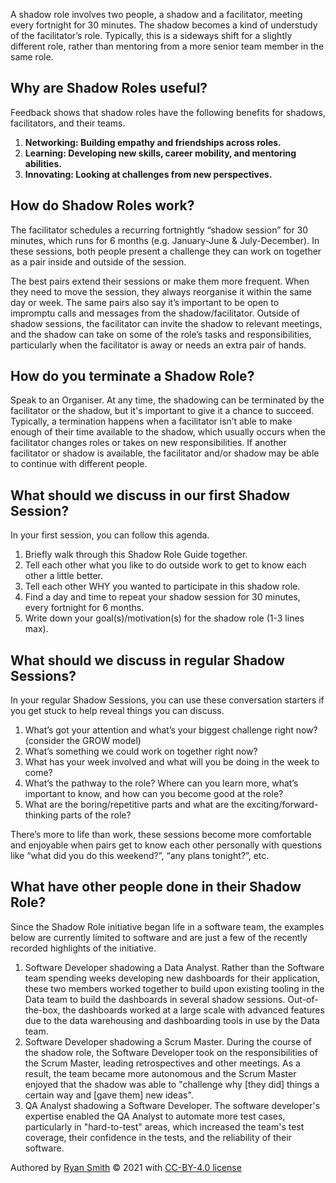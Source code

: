 A shadow role involves two people, a shadow and a facilitator, meeting every fortnight for 30 minutes. The shadow becomes a kind of understudy of the facilitator’s role. Typically, this is a sideways shift for a slightly different role, rather than mentoring from a more senior team member in the same role.

## Why are Shadow Roles useful?
Feedback shows that shadow roles have the following benefits for shadows, facilitators, and their teams.

1. **Networking: Building empathy and friendships across roles.**
2. **Learning: Developing new skills, career mobility, and mentoring abilities.**
3. **Innovating: Looking at challenges from new perspectives.**

<!-- LikeBtn.com BEGIN -->
<div><span class="likebtn-wrapper" data-theme="heartcross" data-identifier="item_1" data-dislike_enabled="false" data-site_id="65cb3f90943ec9f6278ef38a"></span></div>
<script>(function(d,e,s){if(d.getElementById("likebtn_wjs"))return;a=d.createElement(e);m=d.getElementsByTagName(e)[0];a.async=1;a.id="likebtn_wjs";a.src=s;m.parentNode.insertBefore(a, m)})(document,"script","//w.likebtn.com/js/w/widget.js");</script>
<!-- LikeBtn.com END -->

## How do Shadow Roles work?
The facilitator schedules a recurring fortnightly “shadow session” for 30 minutes, which runs for 6 months (e.g. January-June & July-December). In these sessions, both people present a challenge they can work on together as a pair inside and outside of the session.

The best pairs extend their sessions or make them more frequent. When they need to move the session, they always reorganise it within the same day or week. The same pairs also say it’s important to be open to impromptu calls and messages from the shadow/facilitator. Outside of shadow sessions, the facilitator can invite the shadow to relevant meetings, and the shadow can take on some of the role’s tasks and responsibilities, particularly when the facilitator is away or needs an extra pair of hands.

## How do you terminate a Shadow Role?
Speak to an Organiser. At any time, the shadowing can be terminated by the facilitator or the shadow, but it's important to give it a chance to succeed. Typically, a termination happens when a facilitator isn’t able to make enough of their time available to the shadow, which usually occurs when the facilitator changes roles or takes on new responsibilities. If another facilitator or shadow is available, the facilitator and/or shadow may be able to continue with different people.

## What should we discuss in our first Shadow Session?
In your first session, you can follow this agenda.

1. Briefly walk through this Shadow Role Guide together.
2. Tell each other what you like to do outside work to get to know each other a little better.
3. Tell each other WHY you wanted to participate in this shadow role.
4. Find a day and time to repeat your shadow session for 30 minutes, every fortnight for 6 months.
5. Write down your goal(s)/motivation(s) for the shadow role (1-3 lines max).

## What should we discuss in regular Shadow Sessions?
In your regular Shadow Sessions, you can use these conversation starters if you get stuck to help reveal things you can discuss.

1. What’s got your attention and what’s your biggest challenge right now? (consider the GROW model)
2. What’s something we could work on together right now?
3. What has your week involved and what will you be doing in the week to come?
4. What’s the pathway to the role? Where can you learn more, what’s important to know, and how can you become good at the role?
5. What are the boring/repetitive parts and what are the exciting/forward-thinking parts of the role?

There’s more to life than work, these sessions become more comfortable and enjoyable when pairs get to know each other personally with questions like “what did you do this weekend?”, “any plans tonight?”, etc.

## What have other people done in their Shadow Role?
Since the Shadow Role initiative began life in a software team, the examples below are currently limited to software and are just a few of the recently recorded highlights of the initiative.

1. Software Developer shadowing a Data Analyst. Rather than the Software team spending weeks developing new dashboards for their application, these two members worked together to build upon existing tooling in the Data team to build the dashboards in several shadow sessions. Out-of-the-box, the dashboards worked at a large scale with advanced features due to the data warehousing and dashboarding tools in use by the Data team.
2. Software Developer shadowing a Scrum Master. During the course of the shadow role, the Software Developer took on the responsibilities of the Scrum Master, leading retrospectives and other meetings. As a result, the team became more autonomous and the Scrum Master enjoyed that the shadow was able to "challenge why [they did] things a certain way and [gave them] new ideas".
3. QA Analyst shadowing a Software Developer. The software developer's expertise enabled the QA Analyst to automate more test cases, particularly in "hard-to-test" areas, which increased the team's test coverage, their confidence in the tests, and the reliability of their software.

Authored by [Ryan Smith](https://www.linkedin.com/in/ryasmi/) &copy; 2021 with [CC-BY-4.0 license](https://choosealicense.com/licenses/cc-by-4.0/)
